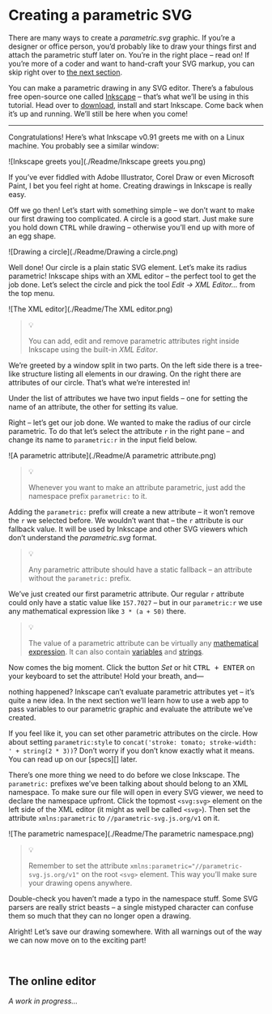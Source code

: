 <a                                                           id="/"></a>&nbsp;

Creating a parametric SVG
=========================

There are many ways to create a *parametric.svg* graphic. If you’re a designer or office person, you’d probably like to draw your things first and attach the parametric stuff later on. You’re in the right place – read on! If you’re more of a coder and want to hand-craft your SVG markup, you can skip right over to [the next section](#/online-editor).

You can make a parametric drawing in any SVG editor. There’s a fabulous free open-source one called [Inkscape][] – that’s what we’ll be using in this tutorial. Head over to [download][], install and start Inkscape. Come back when it’s up and running. We’ll still be here when you come!

***

Congratulations! Here’s what Inkscape v0.91 greets me with on a Linux machine. You probably see a similar window:

![Inkscape greets you](./Readme/Inkscape greets you.png)

If you’ve ever fiddled with Adobe Illustrator, Corel Draw or even Microsoft Paint, I bet you feel right at home. Creating drawings in Inkscape is really easy.

Off we go then! Let’s start with something simple – we don’t want to make our first drawing too complicated. A circle is a good start. Just make sure you hold down <kbd>CTRL</kbd> while drawing – otherwise you’ll end up with more of an egg shape.

![Drawing a circle](./Readme/Drawing a circle.png)

Well done! Our circle is a plain static SVG element. Let’s make its radius parametric! Inkscape ships with an XML editor – the perfect tool to get the job done. Let’s select the circle and pick the tool *Edit → XML Editor…* from the top menu.

![The XML editor](./Readme/The XML editor.png)

> 💡
>
> You can add, edit and remove parametric attributes right inside Inkscape using the built-in *XML Editor*.

We’re greeted by a window split in two parts. On the left side there is a tree-like structure listing all elements in our drawing. On the right there are attributes of our circle. That’s what we’re interested in!

Under the list of attributes we have two input fields – one for setting the name of an attribute, the other for setting its value.

Right – let’s get our job done. We wanted to make the radius of our circle parametric. To do that let’s select the attribute `r` in the right pane – and change its name to `parametric:r` in the input field below.

![A parametric attribute](./Readme/A parametric attribute.png)

> 💡
>
> Whenever you want to make an attribute parametric, just add the namespace prefix `parametric:` to it.

Adding the `parametric:` prefix will create a new attribute – it won’t remove the `r` we selected before. We wouldn’t want that – the `r` attribute is our fallback value. It will be used by Inkscape and other SVG viewers which don’t understand the *parametric.svg* format.

> 💡
>
> Any parametric attribute should have a static fallback – an attribute without the `parametric:` prefix.

We’ve just created our first parametric attribute. Our regular `r` attribute could only have a static value like `157.7027` – but
in our `parametric:r` we use any mathematical expression like `3 * (a + 50)` there.

> 💡
>
> The value of a parametric attribute can be virtually any [mathematical expression][]. It can also contain [variables][] and [strings][].

Now comes the big moment. Click the button *Set* or hit <kbd>CTRL + ENTER</kbd> on your keyboard to set the attribute! Hold your breath, and—

nothing happened? Inkscape can’t evaluate parametric attributes yet – it’s quite a new idea. In the next section we’ll learn how to use a web app to pass variables to our parametric graphic and evaluate the attribute we’ve created.

If you feel like it, you can set other parametric attributes on the circle. How about setting `parametric:style` to `concat('stroke: tomato; stroke-width: ' + string(2 * 3))`? Don’t worry if you don’t know exactly what it means. You can read up on our [specs][] later.

There’s one more thing we need to do before we close Inkscape. The `parametric:` prefixes we’ve been talking about should belong to an XML namespace. To make sure our file will open in every SVG viewer, we need to declare the namespace upfront. Click the topmost `<svg:svg>` element on the left side of the XML editor (it might as well be called `<svg>`). Then set the attribute `xmlns:parametric` to `//parametric-svg.js.org/v1` on it.

![The parametric namespace](./Readme/The parametric namespace.png)

> 💡
>
> Remember to set the attribute `xmlns:parametric="//parametric-svg.js.org/v1"` on the root `<svg>` element. This way you’ll make sure your drawing opens anywhere.

Double-check you haven’t made a typo in the namespace stuff. Some SVG parsers are really strict beasts – a single mistyped character can confuse them so much that they can no longer open a drawing.

Alright! Let’s save our drawing somewhere. With all warnings out of the way we can now move on to the exciting part!

[Inkscape]:                 https://inkscape.org
[download]:                 https://inkscape.org/en/download/
[mathematical expression]:  https://github.com/parametric-svg/spec#/syntax
[variables]:                https://github.com/parametric-svg/spec#/syntax/variables
[strings]:                  https://github.com/parametric-svg/spec#/syntax/strings




<a                                                id="/online-editor"></a>&nbsp;

The online editor
-----------------

*A work in progress…*
